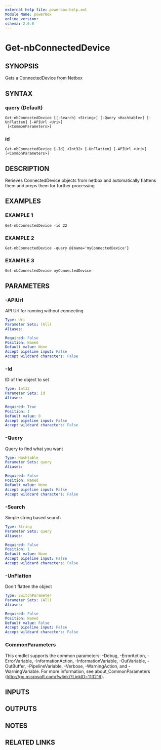 ```yaml
---
external help file: powerbox-help.xml
Module Name: powerbox
online version:
schema: 2.0.0
---
```


# Get-nbConnectedDevice

## SYNOPSIS
Gets a ConnectedDevice from Netbox

## SYNTAX

### query (Default)
```
Get-nbConnectedDevice [[-Search] <String>] [-Query <Hashtable>] [-UnFlatten] [-APIUrl <Uri>]
 [<CommonParameters>]
```

### id
```
Get-nbConnectedDevice [-Id] <Int32> [-UnFlatten] [-APIUrl <Uri>] [<CommonParameters>]
```

## DESCRIPTION
Rerieves ConnectedDevice objects from netbox and automatically flattens them and
preps them for further processing

## EXAMPLES

### EXAMPLE 1
```
Get-nbConnectedDevice -id 22
```

### EXAMPLE 2
```
Get-nbConnectedDevice -query @{name='myConnectedDevice'}
```

### EXAMPLE 3
```
Get-nbConnectedDevice myConnectedDevice
```

## PARAMETERS

### -APIUrl
API Url for running without connecting

```yaml
Type: Uri
Parameter Sets: (All)
Aliases:

Required: False
Position: Named
Default value: None
Accept pipeline input: False
Accept wildcard characters: False
```

### -Id
ID of the object to set

```yaml
Type: Int32
Parameter Sets: id
Aliases:

Required: True
Position: 1
Default value: 0
Accept pipeline input: False
Accept wildcard characters: False
```

### -Query
Query to find what you want

```yaml
Type: Hashtable
Parameter Sets: query
Aliases:

Required: False
Position: Named
Default value: None
Accept pipeline input: False
Accept wildcard characters: False
```

### -Search
Simple string based search

```yaml
Type: String
Parameter Sets: query
Aliases:

Required: False
Position: 1
Default value: None
Accept pipeline input: False
Accept wildcard characters: False
```

### -UnFlatten
Don't flatten the object

```yaml
Type: SwitchParameter
Parameter Sets: (All)
Aliases:

Required: False
Position: Named
Default value: False
Accept pipeline input: False
Accept wildcard characters: False
```

### CommonParameters
This cmdlet supports the common parameters: -Debug, -ErrorAction, -ErrorVariable, -InformationAction, -InformationVariable, -OutVariable, -OutBuffer, -PipelineVariable, -Verbose, -WarningAction, and -WarningVariable.
For more information, see about_CommonParameters (http://go.microsoft.com/fwlink/?LinkID=113216).

## INPUTS

## OUTPUTS

## NOTES

## RELATED LINKS
